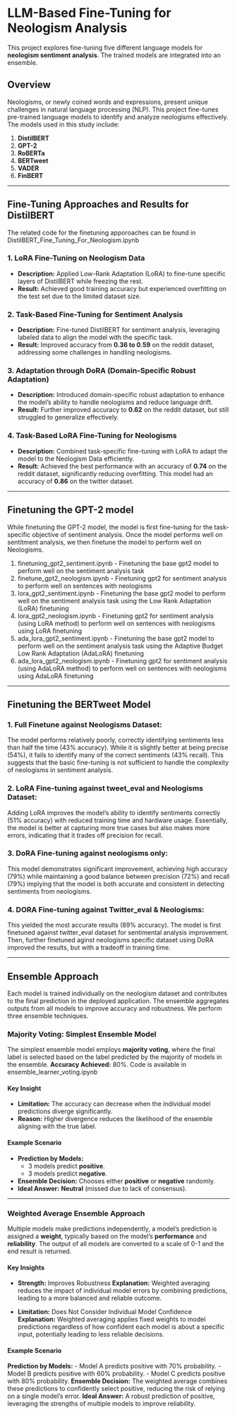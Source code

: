 # LLM-Based Fine-Tuning for Neologism Analysis

This project explores fine-tuning five different language models for **neologism sentiment analysis**. The trained models are integrated into an ensemble.

## Overview
Neologisms, or newly coined words and expressions, present unique challenges in natural language processing (NLP). This project fine-tunes pre-trained language models to identify and analyze neologisms effectively. The models used in this study include:

1. **DistilBERT**
2. **GPT-2**
3. **RoBERTa**
4. **BERTweet**
5. **VADER**
6. **FinBERT**
   
---
## Fine-Tuning Approaches and Results for DistilBERT
The related code for the finetuning apporoaches can be found in DistilBERT_Fine_Tuning_For_Neologism.ipynb

### 1. **LoRA Fine-Tuning on Neologism Data**
- **Description:** Applied Low-Rank Adaptation (LoRA) to fine-tune specific layers of DistilBERT while freezing the rest. 
- **Result:** Achieved good training accuracy but experienced overfitting on the test set due to the limited dataset size.

### 2. **Task-Based Fine-Tuning for Sentiment Analysis**
- **Description:** Fine-tuned DistilBERT for sentiment analysis, leveraging labeled data to align the model with the specific task.
- **Result:** Improved accuracy from **0.36 to 0.59** on the reddit dataset, addressing some challenges in handling neologisms.

### 3. **Adaptation through DoRA (Domain-Specific Robust Adaptation)**
- **Description:** Introduced domain-specific robust adaptation to enhance the model’s ability to handle neologisms and reduce language drift.
- **Result:** Further improved accuracy to **0.62** on the reddit dataset, but still struggled to generalize effectively.

### 4. **Task-Based LoRA Fine-Tuning for Neologisms**
- **Description:** Combined task-specific fine-tuning with LoRA to adapt the model to the Neologism Data efficiently.
- **Result:** Achieved the best performance with an accuracy of **0.74** on the reddit dataset, significantly reducing overfitting. This model had an accuracy of **0.86** on the twitter dataset.

---

## Finetuning the GPT-2 model
While finetuning the GPT-2 model, the model is first fine-tuning for the task-specific objective of sentiment analysis. Once the model performs well on sentitment analysis, we then
finetune the model to perform well on Neologisms. 

1. finetuning_gpt2_sentiment.ipynb - Finetuning the base gpt2 model to perform well on the sentiment analysis task
2. finetune_gpt2_neologism.ipynb - Finetuning gpt2 for sentiment analysis to perform well on sentences with neologisms
3. lora_gpt2_sentiment.ipynb - Finetuning the base gpt2 model to perform well on the sentiment analysis task using the Low Rank Adaptation (LoRA) finetuning
4. lora_gpt2_neologism.ipynb - Finetuning gpt2 for sentiment analysis (using LoRA method) to perform well on sentences with neologisms using LoRA finetuning
5. ada_lora_gpt2_sentiment.ipynb - Finetuning the base gpt2 model to perform well on the sentiment analysis task using the Adaptive Budget Low Rank Adaptation (AdaLoRA) finetuning
6. ada_lora_gpt2_neologism.ipynb - Finetuning gpt2 for sentiment analysis (using AdaLoRA method) to perform well on sentences with neologisms using AdaLoRA finetuning


---

## Finetuning the BERTweet Model

### 1. **Full Finetune against Neologisms Dataset:** 
The model performs relatively poorly, correctly identifying sentiments less than half the time (43% accuracy). While it is slightly better at being precise (54%), it fails to identify many of the correct sentiments (43% recall). This suggests that the basic fine-tuning is not sufficient to handle the complexity of neologisms in sentiment analysis.​

### 2. **LoRA Fine-tuning against tweet_eval and Neologisms Dataset:** 
Adding LoRA improves the model’s ability to identify sentiments correctly (51% accuracy) with reduced training time and hardware usage. Essentially, the model is better at capturing more true cases but also makes more errors, indicating that it trades off precision for recall.​

### 3. **DoRA Fine-tuning against neologisms only:** 
This model demonstrates significant improvement, achieving high accuracy (79%) while maintaining a good balance between precision (72%) and recall (79%) implying that the model is both accurate and consistent in detecting sentiments from neologisms.​

### 4. **DORA Fine-tuning against Twitter_eval & Neologisms:** 
This yielded the most accurate results (89% accuracy). The model is first finetuned against twitter_eval dataset for sentimental analysis improvement. Then, further finetuned aginst neologisms specific dataset using DoRA improved the results, but with a tradeoff in training time.​

---


## Ensemble Approach
Each model is trained individually on the neologism dataset and contributes to the final prediction in the deployed application. The ensemble aggregates outputs from all models to improve accuracy and robustness.
We perform three ensemble techniques.

### Majority Voting: Simplest Ensemble Model
The simplest ensemble model employs **majority voting**, where the final label is selected based on the label predicted by the majority of models in the ensemble. **Accuracy Achieved:** 80%. Code is available in ensemble_learner_voting.ipynb

#### Key Insight
- **Limitation:** The accuracy can decrease when the individual model predictions diverge significantly. 
- **Reason:** Higher divergence reduces the likelihood of the ensemble aligning with the true label.

#### Example Scenario
- **Prediction by Models:**
  - 3 models predict **positive**.
  - 3 models predict **negative**.
- **Ensemble Decision:** Chooses either **positive** or **negative** randomly.
- **Ideal Answer:** **Neutral** (missed due to lack of consensus).

---

### Weighted Average Ensemble Approach
Multiple models make predictions independently, a model’s prediction is assigned a **weight**, typically based on the model’s **performance** and **reliability**. The output of all models are converted to a scale of 0-1 and the end result is returned.
#### Key Insights
- **Strength:** Improves Robustness
  **Explanation:** Weighted averaging reduces the impact of individual model errors by combining predictions, leading to a more balanced and reliable outcome.

- **Limitation:** Does Not Consider Individual Model Confidence
  **Explanation:** Weighted averaging applies fixed weights to model predictions regardless of how confident each model is about a specific input, potentially leading to less reliable decisions.


#### Example Scenario
**Prediction by Models:**
    - Model A predicts positive with 70% probability.
    - Model B predicts positive with 60% probability.
    - Model C predicts positive with 80% probability.
**Ensemble Decision:** 
The weighted average combines these predictions to confidently select positive, reducing the risk of relying on a single model’s error.
**Ideal Answer:** 
A robust prediction of positive, leveraging the strengths of multiple models to improve reliability.
